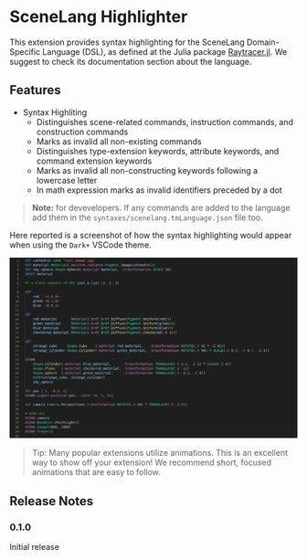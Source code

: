 # SceneLang Highlighter

This extension provides syntax highlighting for the SceneLang Domain-Specific Language (DSL), as defined at the Julia package [Raytracer.jl](https://github.com/Paolo97Gll/Raytracer.jl). We suggest to check its documentation section about the language.

## Features

- Syntax Highliting
	- Distinguishes scene-related commands, instruction commands, and construction commands
	- Marks as invalid all non-existing commands
	- Distinguishes type-extension keywords, attribute keywords, and command extension keywords
	- Marks as invalid all non-constructing keywords following a lowercase letter
	- In math expression marks as invalid identifiers preceded by a dot

> **Note:** for devevelopers. If any commands are added to the language add them in the `syntaxes/scenelang.tmLanguage.json` file too.

Here reported is a screenshot of how the syntax highlighting would appear when using the `Dark+` VSCode theme.

![feature X](images/scenelang_highlighting_example.png)

> Tip: Many popular extensions utilize animations. This is an excellent way to show off your extension! We recommend short, focused animations that are easy to follow.

## Release Notes

### 0.1.0

Initial release
